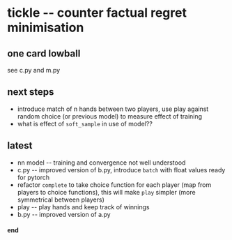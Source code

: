 # tickle -- counter factual regret minimisation

## one card lowball

see c.py and m.py

## next steps
 - introduce match of n hands between two players, use play against random choice (or previous model) to measure effect of training
 - what is effect of `soft_sample` in use of model??

## latest
 - nn model -- training and convergence not well understood
 - c.py -- improved version of b.py, introduce `batch` with float values ready for pytorch
 - refactor `complete` to take choice function for each player (map from players to choice functions), this will make `play` simpler (more symmetrical between players)
 - play -- play hands and keep track of winnings
 - b.py -- improved version of a.py


#### end
